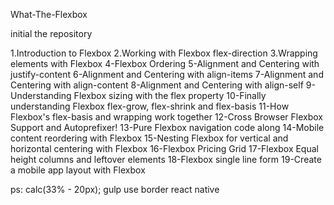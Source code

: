 What-The-Flexbox

initial the repository

1.Introduction to Flexbox
2.Working with Flexbox flex-direction
3.Wrapping elements with Flexbox
4-Flexbox Ordering
5-Alignment and Centering with justify-content
6-Alignment and Centering with align-items
7-Alignment and Centering with align-content
8-Alignment and Centering with align-self
9-Understanding Flexbox sizing with the flex property
10-Finally understanding Flexbox flex-grow, flex-shrink and flex-basis
11-How Flexbox's flex-basis and wrapping work together
12-Cross Browser Flexbox Support and Autoprefixer!
13-Pure Flexbox navigation code along
14-Mobile content reordering with Flexbox
15-Nesting Flexbox for vertical and horizontal centering with Flexbox
16-Flexbox Pricing Grid
17-Flexbox Equal height columns and leftover elements
18-Flexbox single line form
19-Create a mobile app layout with Flexbox

ps:
calc(33% - 20px);
gulp
use border
react native
